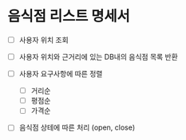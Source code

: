 # 음식점 리스트 명세서

- [ ] 사용자 위치 조회
- [ ] 사용자 위치와 근거리에 있는 DB내의  음식점 목록 반환
- [ ] 사용자 요구사항에 따른 정렬
	- [ ] 거리순
	- [ ] 평점순
	- [ ] 가격순
- [ ] 음식점 상테에 따른 처리 (open, close)


